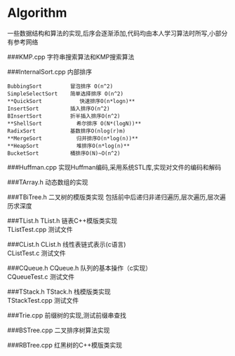 Algorithm
=========
一些数据结构和算法的实现,后序会逐渐添加,代码均由本人学习算法时所写,小部分有参考网络

###KMP.cpp
字符串搜索算法和KMP搜索算法

###InternalSort.cpp
内部排序

    BubbingSort         冒泡排序 O(n^2)
    SimpleSelectSort    简单选择排序 O(n^2)
    **QuickSort            快速排序O(n*logn)**
    InsertSort          插入排序O(n^2)
    BInsertSort         折半插入排序O(n^2)
    **ShellSort           希尔排序 O(N*(logN))**
    RadixSort           基数排序O(nlog(r)m)
    **MergeSort           归并排序O(n*log(n))**
    **HeapSort            堆排序O(n*log(n)**
    BucketSort          桶排序O(N)~O(n^2)

###Huffman.cpp
实现Huffman编码,采用系统STL库,实现对文件的编码和解码

###TArray.h
动态数组的实现

###TBiTree.h
二叉树的模版类实现
包括前中后递归非递归遍历,层次遍历,层次遍历求深度

###TList.h
TList.h 链表C++模版类实现   
TListTest.cpp 测试文件

###CList.h
CList.h 线性表链式表示(c语言)    
CListTest.c 测试文件

###CQueue.h
CQueue.h 队列的基本操作（c实现）  
CQueueTest.c 测试文件

###TStack.h
TStack.h 栈模版类实现   
TStackTest.cpp 测试文件

###Trie.cpp
前缀树的实现,测试前缀串查找

###BSTree.cpp
二叉排序树算法实现

###RBTree.cpp
红黑树的C++模版类实现
